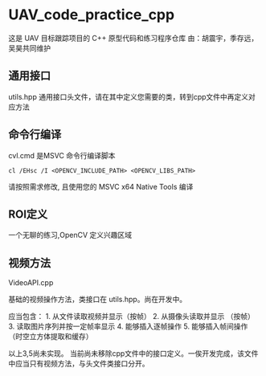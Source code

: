# UAV_code_practice_cpp

这是 UAV 目标跟踪项目的 C++ 原型代码和练习程序仓库
由：胡震宇，季存远，吴昊共同维护

## 通用接口
utils.hpp
通用接口头文件，请在其中定义您需要的类，转到cpp文件中再定义对应方法

## 命令行编译
cvl.cmd 是MSVC 命令行编译脚本
``` batch
cl /EHsc /I <OPENCV_INCLUDE_PATH> <OPENCV_LIBS_PATH>
```
请按照需求修改, 且使用您的 MSVC x64 Native Tools 编译

## ROI定义
一个无聊的练习,OpenCV 定义兴趣区域

## 视频方法
VideoAPI.cpp

基础的视频操作方法，类接口在 utils.hpp。尚在开发中。

应当包含：
    1. 从文件读取视频并显示（按帧）
    2. 从摄像头读取并显示 （按帧）
    3. 读取图片序列并按一定帧率显示
    4. 能够插入逐帧操作
    5. 能够插入帧间操作（时空立方体提取和缓存）

以上3,5尚未实现。
当前尚未移除cpp文件中的接口定义。一俟开发完成，该文件中应当只有视频方法，与头文件类接口分开。


